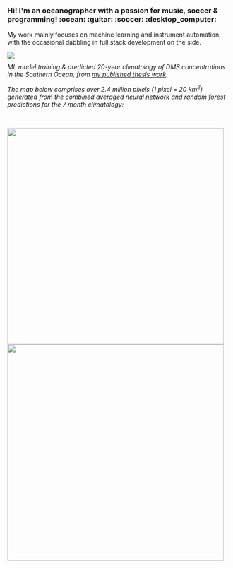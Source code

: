 <div>
<h3>Hi! I'm an oceanographer with a passion for music, soccer & programming! :ocean: :guitar: :soccer: :desktop_computer:</h3>
<p>My work mainly focuses on machine learning and instrument automation, with the occasional dabbling in full stack development on the side. <p>
<img align="left" src="https://github-readme-stats-git-masterrstaa-rickstaa.vercel.app/api/top-langs/?username=bjmcnabb&size_weight=0.5&count_weight=0.5&langs_count=20&show_icons=true&theme=great-gatsby&layout=compact&card_width=400"/>
</div>

#
<div>
<p><i>ML model training & predicted 20-year climatology of DMS concentrations in the Southern Ocean, from <a href="https://aslopubs.onlinelibrary.wiley.com/doi/abs/10.1002/lno.12298">my published thesis work</a>.</i></p>
<p></p>
<p><i>The map below comprises over 2.4 million pixels (1 pixel = 20 km<sup>2</sup>) generated from the combined averaged neural network and random forest predictions for the 7 month climatology:</i></p>
</div>
&nbsp; 
&nbsp; 
<div>
<p float="left">
  <img src='https://user-images.githubusercontent.com/68400556/161632855-8fa55e2e-be69-47d4-94a2-f52e9ad1a0eb.gif'  height="490" width="auto"/>
  <img src='https://user-images.githubusercontent.com/68400556/161633959-1ebbbef7-d62e-46d0-a7e0-d35cf432577e.gif'  height="490" width="auto"/>
</p>
</div>


<!--
**bjmcnabb/bjmcnabb** is a ✨ _special_ ✨ repository because its `README.md` (this file) appears on your GitHub profile.

Here are some ideas to get you started:

- 🔭 I’m currently working on ...
- 🌱 I’m currently learning ...
- 👯 I’m looking to collaborate on ...
- 🤔 I’m looking for help with ...
- 💬 Ask me about ...
- 📫 How to reach me: ...
- 😄 Pronouns: ...
- ⚡ Fun fact: ...
-->
